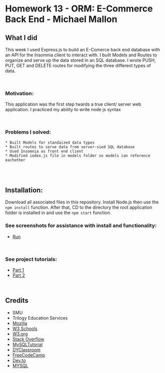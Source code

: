 # Homework 13 - ORM: E-Commerce Back End - Michael Mallon

## What I did

This week I used Express.js to build an E-Comerce back end database with an API for the Insomnia client to interact with. I built Models and Routes to organize and serve up the data stored in an SQL database. I wrote PUSH, PUT, GET and DELETE routes for modifying the three different types of data. 

<br>

### Motivation:
This application was the first step twards a true client/ server web application. I practiced my ability to write node js syntax

<br>

### Problems I solved:
    * Built Models for standaized data types
    * Built routes to serve data from server-sied SQL database
    * Used Insomnia as front end client
    * Modified index.js file in models folder so models can reference eachother

<br />
<br />

## Installation:
Download all associated files in this repository. Install Node.js then use the `npm install` function. After that, CD to the directory the root application folder is installed in and use the `npm start` function.

### See screenshots for assistance with install and functionality:
- [Run](https://raw.githubusercontent.com/MikeMallonIT/HW13-E-CommerceBackEnd/main/HW_13.png)

<br>

### See project tutorials:
- [Part 1](https://watch.screencastify.com/v/gja52gmuj4hATUvcsSrN)
- [Part 2](https://watch.screencastify.com/v/NXxXeqNb7YQXBXsFqKB5)

<br />

## Credits
- SMU
- Trilogy Education Services
- [Mozilla](https://developer.mozilla.org)
- [W3 Schools](https://www.w3schools.com/)
- [W3.org](https://www.w3.org/)
- [Stack Overflow](https://stackoverflow.com)
- [MySQLTutorial](https://www.mysqltutorial.org/mysql-update-data.aspx)
- [DYClassroom](https://dyclassroom.com/mysql/mysql-select-from-table)
- [FreeCodeCamp](https://forum.freecodecamp.org/t/console-log-array-prints-a-result-but-return-array-is-undefined/192382)
- [Dev.to](https://dev.to/afifsohaili/dealing-with-promises-in-an-array-with-async-await-5d7g)
- [MYSQL](https://dev.mysql.com/doc/refman/8.0/en/datetime.html)
